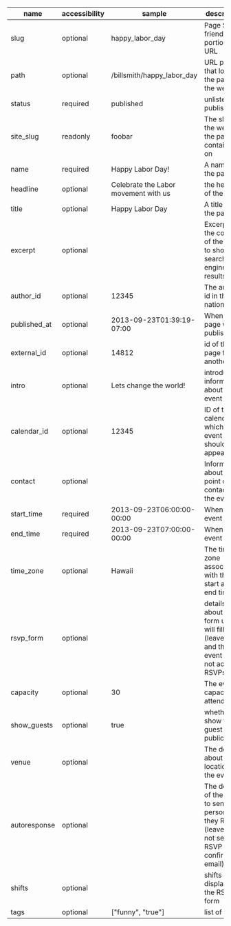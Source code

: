 | name         | accessibility | sample                               | description                                                                                                  |
| ------------ | ------------- | ------------------------------------ | ------------------------------------------------------------------------------------------------------------ |
| slug         | optional      | happy_labor_day                      | Page SEO friendly portion of URL                                                                             |
| path         | optional      | /billsmith/happy_labor_day           | URL path that locates the page on the website                                                                |
| status       | required      | published                            | unlisted or published                                                                                        |
| site_slug    | readonly      | foobar                               | The slug of the website the page is contained on                                                             |
| name         | required      | Happy Labor Day!                     | A name for the page                                                                                          |
| headline     | optional      | Celebrate the Labor movement with us | the headline of the page                                                                                     |
| title        | optional      | Happy Labor Day                      | A title for the page                                                                                         |
| excerpt      | optional      |                                      | Excerpt of the content of the page to show on search engine results                                          |
| author_id    | optional      | 12345                                | The author's id in the nation                                                                                |
| published_at | optional      | 2013-09-23T01:39:19-07:00            | When the page was published                                                                                  |
| external_id  | optional      | 14812                                | id of the page from another tool                                                                             |
| intro        | optional      | Lets change the world!               | introductory information about the event                                                                     |
| calendar_id  | optional      | 12345                                | ID of the calendar on which this event should appear                                                         |
| contact      | optional      |                                      | Information about the point of contact for the event                                                         |
| start_time   | required      | 2013-09-23T06:00:00-00:00            | When the event starts                                                                                        |
| end_time     | required      | 2013-09-23T07:00:00-00:00            | When the event ends                                                                                          |
| time_zone    | optional      | Hawaii                               | The time zone associated with the start and end times                                                        |
| rsvp_form    | optional      |                                      | details about the form users will fill out to (leave out and the event will not accept RSVPs)                |
| capacity     | optional      | 30                                   | The event's capacity for attendees                                                                           |
| show_guests  | optional      | true                                 | whether to show the guest list publically                                                                    |
| venue        | optional      |                                      | The details about the location of the event                                                                  |
| autoresponse | optional      |                                      | The details of the email to send to a person after they RSVP (leave out to not send RSVP confirmation email) |
| shifts       | optional      |                                      | shifts to display on the RSVP form                                                                           |
| tags         | optional      | ["funny", "true"]                    | list of tags                                                                                                 |
